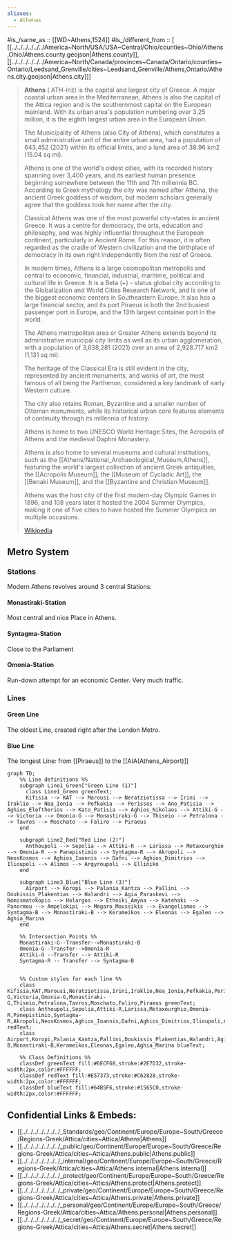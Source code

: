 ```yaml
---
aliases:
  - Athenas
---
```


#is_/same_as :: [[WD~Athens,1524]] 
#is_/different_from :: [ [[../../../../../../America~North/USA/USA~Central/Ohio/counties~Ohio/Athens,Ohio/Athens.county.geojson|Athens.county]], [[../../../../../../America~North/Canada/provinces~Canada/Ontario/counties~Ontario/Leedsand_Grenville/cities~Leedsand_Grenville/Athens,Ontario/Athens.city.geojson|Athens.city]]] 


> **Athens** ( ATH-inz) is the capital and largest city of Greece. 
> A major coastal urban area in the Mediterranean, Athens is also the capital of the Attica region 
> and is the southernmost capital on the European mainland. 
> With its urban area's population numbering over 3.25 million, 
> it is the eighth largest urban area in the European Union. 
> 
> The Municipality of Athens (also City of Athens), 
> which constitutes a small administrative unit of the entire urban area, 
> had a population of 643,452 (2021) within its official limits, and a land area of 38.96 km2 (15.04 sq mi).
>
> Athens is one of the world's oldest cities, with its recorded history spanning over 3,400 years, 
> and its earliest human presence beginning somewhere between the 11th and 7th millennia BC. 
> According to Greek mythology the city was named after Athena, the ancient Greek goddess of wisdom, 
> but modern scholars generally agree that the goddess took her name after the city. 
> 
> Classical Athens was one of the most powerful city-states in ancient Greece. 
> It was a centre for democracy, the arts, education and philosophy, 
> and was highly influential throughout the European continent, particularly in Ancient Rome. 
> For this reason, it is often regarded as the cradle of Western civilization 
> and the birthplace of democracy in its own right independently from the rest of Greece.
>
> In modern times, Athens is a large cosmopolitan metropolis 
> and central to economic, financial, industrial, maritime, political and cultural life in Greece. 
> It is a Beta (+) - status global city according to the Globalization and World Cities Research Network, 
> and is one of the biggest economic centers in Southeastern Europe. 
> It also has a large financial sector, and its port Piraeus is both the 2nd busiest passenger port in Europe, 
> and the 13th largest container port in the world. 
> 
> The Athens metropolitan area or Greater Athens extends beyond its administrative municipal city limits 
> as well as its urban agglomeration, with a population of 3,638,281 (2021) 
> over an area of 2,928.717 km2 (1,131 sq mi).
>
> The heritage of the Classical Era is still evident in the city, represented by ancient monuments,
>  and works of art, the most famous of all being the Parthenon, 
>  considered a key landmark of early Western culture. 
>  
>  The city also retains Roman, Byzantine and a smaller number of Ottoman monuments, 
>  while its historical urban core features elements of continuity through its millennia of history. 
>  
>  Athens is home to two UNESCO World Heritage Sites, the Acropolis of Athens 
>  and the medieval Daphni Monastery. 
>  
>  Athens is also home to several museums and cultural institutions, 
>  such as the [[Athens/National_Archaeological_Museum,Athens]], 
>  featuring the world's largest collection of ancient Greek antiquities, 
>  the [[Acropolis Museum]], the [[Museum of Cycladic Art]], the [[Benaki Museum]], 
>  and the [[Byzantine and Christian Museum]]. 
>  
>  Athens was the host city of the first modern-day Olympic Games in 1896, 
>  and 108 years later it hosted the 2004 Summer Olympics, 
>  making it one of five cities to have hosted the Summer Olympics on multiple occasions.
>
> [Wikipedia](https://en.wikipedia.org/wiki/Athens) 


## Metro System

### Stations 

Modern Athens revolves around 3 central Stations: 
#### Monastiraki-Station  

Most central and nice Place in Athens. 
#### Syntagma-Station 

Close to the Parliament 

#### Omonia-Station 

Run-down attempt for an economic Center. Very much traffic. 


### Lines 

#### Green Line 

The oldest Line, created right after the London Metro. 

#### Blue Line 

The longest Line: from [[Piraeus]] to the [[AIA(Athens_Airport)]] 


```mermaid
graph TD;
    %% Line definitions %%
    subgraph Line1_Green["Green Line (1)"]
      class Line1_Green greenText;  
      Kifisia --> KAT --> Marousi --> Neratziotissa --> Irini --> Iraklio --> Nea_Ionia --> Pefkakia --> Perissos --> Ano_Patisia --> Aghios_Eleftherios --> Kato_Patisia --> Aghios_Nikolaos --> Attiki-G --> Victoria --> Omonia-G --> Monastiraki-G --> Thiseio --> Petralona --> Tavros --> Moschato --> Faliro --> Piraeus 
    end
    
    subgraph Line2_Red["Red Line (2)"]
      Anthoupoli --> Sepolia --> Attiki-R --> Larissa --> Metaxourghio --> Omonia-R --> Panepistimio --> Syntagma-R --> Akropoli --> NeosKosmos --> Aghios_Ioannis --> Dafni --> Aghios_Dimitrios --> Ilioupoli --> Alimos --> Argyroupoli --> Elliniko 
    end
    
    subgraph Line3_Blue["Blue Line (3)"]
      Airport --> Koropi --> Palania_Kantza --> Pallini --> Doukissis_Plakentias --> Halandri --> Agia_Paraskevi --> Nomismatokopio --> Holargos --> Ethniki_Amyna --> Katehaki --> Panormou --> Ampelokipi --> Megaro_Moussikis --> Evangelismos --> Syntagma-B --> Monastiraki-B --> Kerameikos --> Eleonas --> Egaleo --> Aghia_Marina
    end
    
    %% Intersection Points %%
    Monastiraki-G--Transfer-->Monastiraki-B
    Omonia-G--Transfer-->Omonia-R
    Attiki-G --Transfer --> Attiki-R
    Syntagma-R -- Transfer --> Syntagma-B 


    %% Custom styles for each line %%
    class Kifisia,KAT,Marousi,Neratziotissa,Irini,Iraklio,Nea_Ionia,Pefkakia,Perissos,Ano_Patisia,Aghios_Eleftherios,Kato_Patisia,Aghios_Nikolaos,Attiki-G,Victoria,Omonia-G,Monastiraki-G,Thiseio,Petralona,Tavros,Moschato,Faliro,Piraeus greenText;
    class Anthoupoli,Sepolia,Attiki-R,Larissa,Metaxourghio,Omonia-R,Panepistimio,Syntagma-R,Akropoli,NeosKosmos,Aghios_Ioannis,Dafni,Aghios_Dimitrios,Ilioupoli,Alimos,Argyroupoli,Elliniko redText;
    class Airport,Koropi,Palania_Kantza,Pallini,Doukissis_Plakentias,Halandri,Agia_Paraskevi,Nomismatokopio,Holargos,Ethniki_Amyna,Katehaki,Panormou,Ampelokipi,Megaro_Moussikis,Evangelismos,Syntagma-B,Monastiraki-B,Kerameikos,Eleonas,Egaleo,Aghia_Marina blueText;

    %% Class Definitions %%
    classDef greenText fill:#6ECF68,stroke:#2E7D32,stroke-width:2px,color:#FFFFFF;
    classDef redText fill:#E57373,stroke:#C62828,stroke-width:2px,color:#FFFFFF;
    classDef blueText fill:#64B5F6,stroke:#1565C0,stroke-width:2px,color:#FFFFFF;
```

## Confidential Links & Embeds: 
- [[../../../../../../../_Standards/geo/Continent/Europe/Europe~South/Greece/Regions-Greek/Attica/cities~Attica/Athens|Athens]] 
- [[../../../../../../../_public/geo/Continent/Europe/Europe~South/Greece/Regions-Greek/Attica/cities~Attica/Athens.public|Athens.public]] 
- [[../../../../../../../_internal/geo/Continent/Europe/Europe~South/Greece/Regions-Greek/Attica/cities~Attica/Athens.internal|Athens.internal]] 
- [[../../../../../../../_protect/geo/Continent/Europe/Europe~South/Greece/Regions-Greek/Attica/cities~Attica/Athens.protect|Athens.protect]] 
- [[../../../../../../../_private/geo/Continent/Europe/Europe~South/Greece/Regions-Greek/Attica/cities~Attica/Athens.private|Athens.private]] 
- [[../../../../../../../_personal/geo/Continent/Europe/Europe~South/Greece/Regions-Greek/Attica/cities~Attica/Athens.personal|Athens.personal]] 
- [[../../../../../../../_secret/geo/Continent/Europe/Europe~South/Greece/Regions-Greek/Attica/cities~Attica/Athens.secret|Athens.secret]] 



